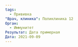 ```yaml
---
tags:
  - Прививка
"Врач, клиника": Поликлиника 12
Орган:
  - Иммунитет
Результат: Дата примерная
Дата: 2021-09-09
---
```

